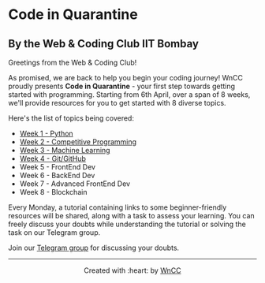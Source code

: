 # Code in Quarantine 

## By the Web & Coding Club IIT Bombay

Greetings from the Web & Coding Club!

As promised, we are back to help you begin your coding journey! WnCC proudly presents __Code in Quarantine__ - your first step towards getting started with programming. Starting from 6th April, over a span of 8 weeks, we'll provide resources for you to get started with 8 diverse topics.

Here's the list of topics being covered:
- [Week 1 - Python](./Week_1_Python/README.md)
- [Week 2 - Competitive Programming](./Week_2_CC/README.md)
- [Week 3 - Machine Learning](./Week_3_ML/README.md)
- [Week 4 - Git/GitHub](./Week_4_Git/README.md)
- Week 5 - FrontEnd Dev
- Week 6 - BackEnd Dev
- Week 7 - Advanced FrontEnd Dev
- Week 8 - Blockchain

Every Monday, a tutorial containing links to some beginner-friendly resources will be shared, along with a task to assess your learning. You can freely discuss your doubts while understanding the tutorial or solving the task on our Telegram group.

Join our [Telegram group](https://t.me/joinchat/Go8oWRUqXsSufvCA75qMUQ) for discussing your doubts.

***

<p align="center">Created with :heart: by <a href="https://www.wncc-iitb.org/">WnCC</a></p>

